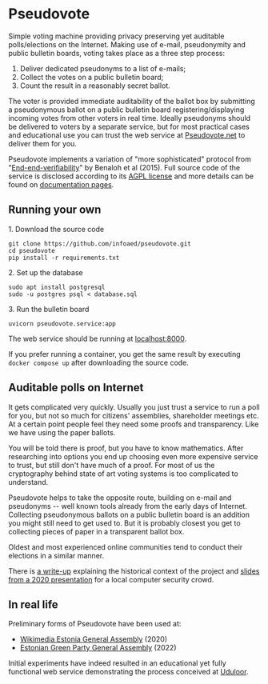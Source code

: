 # Pseudovote

Simple voting machine providing privacy preserving yet auditable polls/elections on the Internet. Making use of e-mail, pseudonymity and public bulletin boards, voting takes place as a three step process:

1. Deliver dedicated pseudonyms to a list of e-mails;
2. Collect the votes on a public bulletin board;
3. Count the result in a reasonably secret ballot.

The voter is provided immediate auditability of the ballot box by submitting a pseudonymous ballot on a public bulletin board registering/displaying incoming votes from other voters in real time. Ideally pseudonyms should be delivered to voters by a separate service, but for most practical cases and educational use you can trust the web service at [Pseudovote.net](https://pseudovote.net/) to deliver them for you.

Pseudovote implements a variation of "more sophisticated" protocol from "[End-end-verifiability](https://arxiv.org/abs/1504.03778)" by Benaloh et al (2015). Full source code of the service is disclosed according to its [AGPL license](LICENSE) and more details can be found on [documentation pages](https://infoaed.github.io/pseudovote/).

## Running your own

1\. Download the source code

```
git clone https://github.com/infoaed/pseudovote.git
cd pseudovote
pip install -r requirements.txt
```

2\. Set up the database

```
sudo apt install postgresql
sudo -u postgres psql < database.sql
```

3\. Run the bulletin board

```
uvicorn pseudovote.service:app
```

The web service should be running at [localhost:8000](http://localhost:8000).

If you prefer running a container, you get the same result by executing `docker compose up` after downloading the source code.

## Auditable polls on Internet

It gets complicated very quickly. Usually you just trust a service to run a poll for you, but not so much for citizens' assemblies, shareholder meetings etc. At a certain point people feel they need some proofs and transparency. Like we have using the paper ballots.

You will be told there is proof, but you have to know mathematics. After researching into options you end up choosing even more expensive service to trust, but still don't have much of a proof. For most of us the cryptography behind state of art voting systems is too complicated to understand.

Pseudovote helps to take the opposite route, building on e-mail and pseudonyms -- well known tools already from the early days of Internet. Collecting pseudonymous ballots on a public bulletin board is an addition you might still need to get used to. But it is probably closest you get to collecting pieces of paper in a transparent ballot box.

Oldest and most experienced online communities tend to conduct their elections in a similar manner.

There is [a write-up](https://gafgaf.infoaed.ee/en/posts/pseudonymous-voting-in-wikimedia/) explaining the historical context of the project and [slides from a 2020 presentation](https://p6drad-teel.net/~p6der/pseudovote-2020.pdf) for a local computer security crowd.

## In real life

Preliminary forms of Pseudovote have been used at:

* [Wikimedia Estonia General Assembly](https://wikimedia.ee/haaleta-nagu-vikipedist/) (2020)
* [Estonian Green Party General Assembly](https://www.facebook.com/rohelised/posts/325701606250799) (2022)

Initial experiments have indeed resulted in an educational yet fully functional web service demonstrating the process conceived at [Uduloor](https://github.com/infoaed/uduloor).
